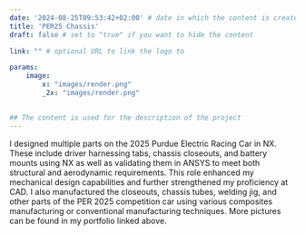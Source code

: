 ```yaml
---
date: '2024-08-25T09:53:42+02:00' # date in which the content is created - defaults to "today"
title: 'PER25 Chassis'
draft: false # set to "true" if you want to hide the content 

link: "" # optional URL to link the logo to

params:
    image:  
        x: "images/render.png"
        _2x: "images/render.png"
    

## The content is used for the description of the project
---
```


I designed multiple parts on the 2025 Purdue Electric Racing Car in NX. These include driver harnessing tabs, chassis closeouts, and battery mounts using NX as well as validating them in ANSYS to meet both structural and aerodynamic requirements. This role enhanced my mechanical design capabilities and further strengthened my proficiency at CAD. I also manufactured the closeouts, chassis tubes, welding jig, and other parts of the PER 2025 competition car using various composites manufacturing or conventional manufacturing techniques. More pictures can be found in my portfolio linked above.